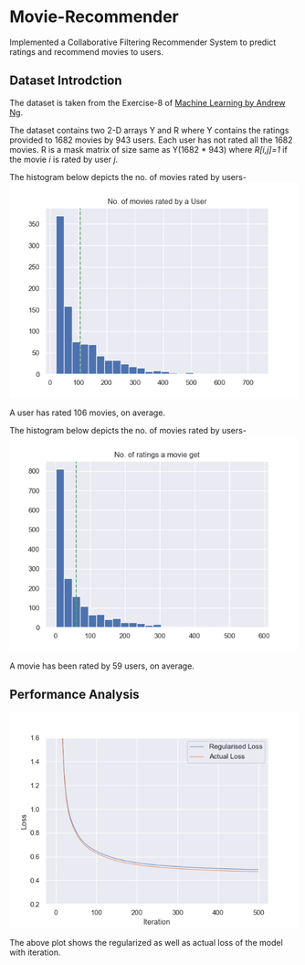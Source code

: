 # Movie-Recommender 

Implemented a Collaborative Filtering Recommender System to predict ratings and recommend movies to users.


## Dataset Introdction

The dataset is taken from the Exercise-8 of [Machine Learning by Andrew Ng](https://www.coursera.org/learn/machine-learning). 

The dataset contains two 2-D arrays Y and R where Y contains the ratings provided to 1682 movies by 943 users. Each user has not rated all the 1682 movies. R is a mask matrix of size same as Y(1682 * 943) where _R[i,j]=1_ if the movie _i_ is rated by user _j_.

The histogram below depicts the no. of movies rated by users-
![](img/users_hist.png)

A user has rated 106 movies, on average.


The histogram below depicts the no. of movies rated by users-
![](img/movies_hist.png)

A movie has been rated by 59 users, on average.


## Performance Analysis

![](img/lossoutput.png)

The above plot shows the regularized as well as actual loss of the model with iteration. 
